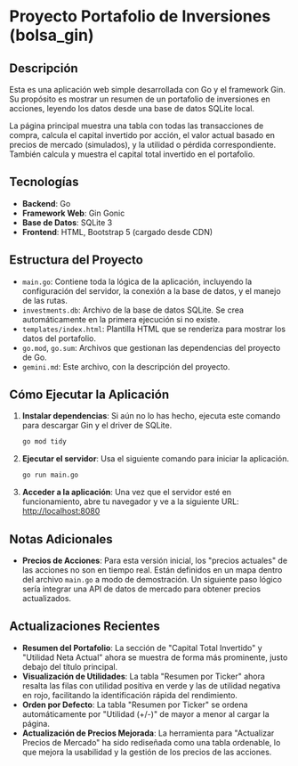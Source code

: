 # Proyecto Portafolio de Inversiones (bolsa_gin)

## Descripción

Esta es una aplicación web simple desarrollada con Go y el framework Gin. Su propósito es mostrar un resumen de un portafolio de inversiones en acciones, leyendo los datos desde una base de datos SQLite local.

La página principal muestra una tabla con todas las transacciones de compra, calcula el capital invertido por acción, el valor actual basado en precios de mercado (simulados), y la utilidad o pérdida correspondiente. También calcula y muestra el capital total invertido en el portafolio.

## Tecnologías

*   **Backend**: Go
*   **Framework Web**: Gin Gonic
*   **Base de Datos**: SQLite 3
*   **Frontend**: HTML, Bootstrap 5 (cargado desde CDN)

## Estructura del Proyecto

*   `main.go`: Contiene toda la lógica de la aplicación, incluyendo la configuración del servidor, la conexión a la base de datos, y el manejo de las rutas.
*   `investments.db`: Archivo de la base de datos SQLite. Se crea automáticamente en la primera ejecución si no existe.
*   `templates/index.html`: Plantilla HTML que se renderiza para mostrar los datos del portafolio.
*   `go.mod`, `go.sum`: Archivos que gestionan las dependencias del proyecto de Go.
*   `gemini.md`: Este archivo, con la descripción del proyecto.

## Cómo Ejecutar la Aplicación

1.  **Instalar dependencias**:
    Si aún no lo has hecho, ejecuta este comando para descargar Gin y el driver de SQLite.
    ```bash
    go mod tidy
    ```

2.  **Ejecutar el servidor**:
    Usa el siguiente comando para iniciar la aplicación.
    ```bash
    go run main.go
    ```

3.  **Acceder a la aplicación**:
    Una vez que el servidor esté en funcionamiento, abre tu navegador y ve a la siguiente URL:
    [http://localhost:8080](http://localhost:8080)

## Notas Adicionales

*   **Precios de Acciones**: Para esta versión inicial, los "precios actuales" de las acciones no son en tiempo real. Están definidos en un mapa dentro del archivo `main.go` a modo de demostración. Un siguiente paso lógico sería integrar una API de datos de mercado para obtener precios actualizados.

## Actualizaciones Recientes

*   **Resumen del Portafolio**: La sección de "Capital Total Invertido" y "Utilidad Neta Actual" ahora se muestra de forma más prominente, justo debajo del título principal.
*   **Visualización de Utilidades**: La tabla "Resumen por Ticker" ahora resalta las filas con utilidad positiva en verde y las de utilidad negativa en rojo, facilitando la identificación rápida del rendimiento.
*   **Orden por Defecto**: La tabla "Resumen por Ticker" se ordena automáticamente por "Utilidad (+/-)" de mayor a menor al cargar la página.
*   **Actualización de Precios Mejorada**: La herramienta para "Actualizar Precios de Mercado" ha sido rediseñada como una tabla ordenable, lo que mejora la usabilidad y la gestión de los precios de las acciones.